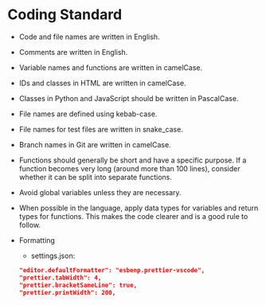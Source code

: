 # Coding Standard

* Code and file names are written in English.
* Comments are written in English.
* Variable names and functions are written in camelCase.
* IDs and classes in HTML are written in camelCase.
* Classes in Python and JavaScript should be written in PascalCase.
* File names are defined using kebab-case.
* File names for test files are written in snake_case.
* Branch names in Git are written in camelCase.
* Functions should generally be short and have a specific purpose. If a function becomes very long (around more than 100 lines), consider whether it can be split into separate functions.
* Avoid global variables unless they are necessary.
* When possible in the language, apply data types for variables and return types for functions. This makes the code clearer and is a good rule to follow.

* Formatting
    * settings.json:
    ```json
    "editor.defaultFormatter": "esbenp.prettier-vscode",
    "prettier.tabWidth": 4,
    "prettier.bracketSameLine": true,
    "prettier.printWidth": 200,
    ```